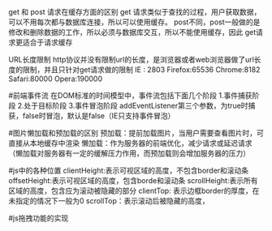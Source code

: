 get 和 post 请求在缓存方面的区别
get 请求类似于查找的过程，用户获取数据，可以不用每次都与数据库连接，所以可以使用缓存。
post不同，post一般做的是修改和删除数据的工作，所以必须与数据库交互，所以不能使用缓存，因此
get请求更适合于请求缓存

URL长度限制
  http协议并没有限制url的长度，是浏览器或者web浏览器做了url长度的限制，并且只针对get请求做的限制
  IE : 2803
  Firefox:65536
  Chrome:8182
  Safari:80000
  Opera:190000

#前端事件流
在DOM标准的时间模型中，事件流包括下面几个阶段
  1.事件捕获阶段
  2.处于目标阶段
  3.事件冒泡阶段
addEventListener第三个参数，为true时捕获，false时冒泡，默认是false（IE只支持事件冒泡）

#图片懒加载和预加载的区别
预加载：提前加载图片，当用户需要查看图片时，可直接从本地缓存中渲染
懒加载：作为服务器的前端优化，减少请求或延迟请求（懒加载对服务器有一定的缓解压力作用，而预加载则会增加服务器的压力）

#js中的各种位置
  clientHeight:表示可视区域的高度，不包含border和滚动条
  offsetHeight:表示可视区域的高度，包含borde和滚动条
  scrollHeight:表示所有区域的高度，包含应为滚动被隐藏的部分
  clientTop: 表示边框border的厚度，在未指定的情况下一般为0
  scrollTop：表示滚动后被隐藏的高度，

#js拖拽功能的实现

